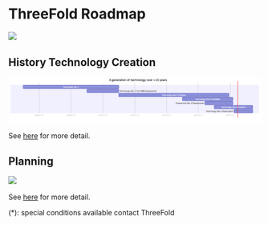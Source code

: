 # ThreeFold Roadmap

![](https://images.unsplash.com/photo-1495292040232-745a10cd202c?ixlib=rb-0.3.5&ixid=eyJhcHBfaWQiOjEyMDd9&s=311b389f7632627e26e3f287581d0c0e&auto=format&fit=crop&w=1189&q=80)

## History Technology Creation

![](images/past.png)

<!-- ```mermaid
gantt
    title 3 generation of technology over +13 years
    dateFormat  YYYY-MM-DD
    Technology Gen 1        :a1, 2005-01-01, 2011-01-01
    Technology Gen 1 First 3000 deployments           :a2, 2009-01-01, 2011-01-01
    Technology Gen 2 Creation           :a3, 2011-01-01, 2017-12-01    
    Technology Gen 2 Available           :a4, 2015-01-01, 2018-03-01
    Commercial Gen 2 Deployments           :a5, 2016-06-01, 2018-03-01
    Technology Gen 3 Creation           :a6, 2017-01-01, 2019-06-01        
    Technology Gen 3 Deployment           :a7, 2018-04-01, 2019-06-01            

``` -->

See [here](https://raw.githubusercontent.com/threefoldfoundation/info_foundation/master/docs/strategy/images/past.png) for more detail.

## Planning

![](images/roadmap.png)

<!-- ```mermaid
gantt
    title ThreeFold Roadmap
    dateFormat  YYYY-MM-DD

    section Grid
    Grid launch internal developers           :a1, 2018-01-01, 181d
    Grid launch app/solution developers          :a2, 2018-06-01, 2019-06-01
    Grid launch it users          :a3, 2018-10-01, 2019-06-01
    Grid marketing (push capacity usage)      :a4, 2019-01-01, 2019-06-01

    section Token
    TF Blockchain Active           :b1, 2018-04-01, 2019-06-01
    Pub Exchange BT-Alpha          :b2, 2018-05-01, 2019-06-01
    Pub Exchange Bitmeex           :b3, 2018-07-01, 2019-06-01    
    TF Token community building    :b7, 2018-07-01, 2019-06-01    
    TF Free Decentralized Exchange :b5, 2018-07-30, 2019-06-01
    TF Token Usage Promotion       :b6, 2018-07-30, 2019-06-01

    TF Token crypto community marketing  :b7, 2018-09-01, 2019-06-01
    TF Token large scale marketing :a2, 2019-01-01, 90d

    section Foundation
    100+ active ambassadors :c1, 2018-06-01, 60d
    200+ active ambassadors :c1, 2018-08-01, 60d    
    300+ active ambassadors :c1, 2018-10-01, 60d        
    1.5m EUR sell of BetterToken TFT's    (*)       :c2, 2018-07-01, 60d
    3.5m USD sell of Mazraa TFT's         (*)       :c3, 2018-07-01, 60d

    section Token Usage

    TF Token Integration In Our Community App :b4, 2018-06-01, 90d
    TF Token Usage Promotion In Ibiza (merchants app) :b4, 2018-06-01, 90d

``` -->

See [here](https://raw.githubusercontent.com/threefoldfoundation/info_foundation/master/docs/strategy/images/roadmap.png) for more detail.


(*): special conditions available contact ThreeFold